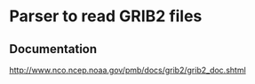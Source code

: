 # Parser to read GRIB2 files


## Documentation

http://www.nco.ncep.noaa.gov/pmb/docs/grib2/grib2_doc.shtml